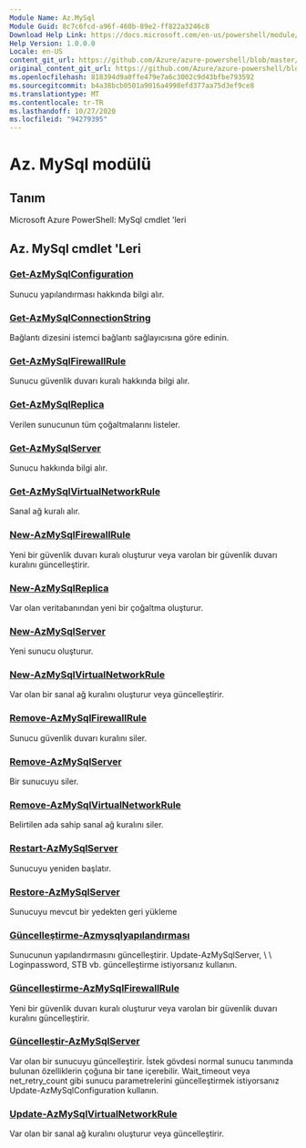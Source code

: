 ```yaml
---
Module Name: Az.MySql
Module Guid: 8c7c6fcd-a96f-460b-89e2-ff822a3246c8
Download Help Link: https://docs.microsoft.com/en-us/powershell/module/az.mysql
Help Version: 1.0.0.0
Locale: en-US
content_git_url: https://github.com/Azure/azure-powershell/blob/master/src/MySql/help/Az.MySql.md
original_content_git_url: https://github.com/Azure/azure-powershell/blob/master/src/MySql/help/Az.MySql.md
ms.openlocfilehash: 818394d9a0ffe479e7a6c3002c9d43bfbe793592
ms.sourcegitcommit: b4a38bcb0501a9016a4998efd377aa75d3ef9ce8
ms.translationtype: MT
ms.contentlocale: tr-TR
ms.lasthandoff: 10/27/2020
ms.locfileid: "94279395"
---
```

# Az. MySql modülü
## Tanım
Microsoft Azure PowerShell: MySql cmdlet 'leri

## Az. MySql cmdlet 'Leri
### [Get-AzMySqlConfiguration](Get-AzMySqlConfiguration.md)
Sunucu yapılandırması hakkında bilgi alır.

### [Get-AzMySqlConnectionString](Get-AzMySqlConnectionString.md)
Bağlantı dizesini istemci bağlantı sağlayıcısına göre edinin.

### [Get-AzMySqlFirewallRule](Get-AzMySqlFirewallRule.md)
Sunucu güvenlik duvarı kuralı hakkında bilgi alır.

### [Get-AzMySqlReplica](Get-AzMySqlReplica.md)
Verilen sunucunun tüm çoğaltmalarını listeler.

### [Get-AzMySqlServer](Get-AzMySqlServer.md)
Sunucu hakkında bilgi alır.

### [Get-AzMySqlVirtualNetworkRule](Get-AzMySqlVirtualNetworkRule.md)
Sanal ağ kuralı alır.

### [New-AzMySqlFirewallRule](New-AzMySqlFirewallRule.md)
Yeni bir güvenlik duvarı kuralı oluşturur veya varolan bir güvenlik duvarı kuralını güncelleştirir.

### [New-AzMySqlReplica](New-AzMySqlReplica.md)
Var olan veritabanından yeni bir çoğaltma oluşturur.

### [New-AzMySqlServer](New-AzMySqlServer.md)
Yeni sunucu oluşturur.

### [New-AzMySqlVirtualNetworkRule](New-AzMySqlVirtualNetworkRule.md)
Var olan bir sanal ağ kuralını oluşturur veya güncelleştirir.

### [Remove-AzMySqlFirewallRule](Remove-AzMySqlFirewallRule.md)
Sunucu güvenlik duvarı kuralını siler.

### [Remove-AzMySqlServer](Remove-AzMySqlServer.md)
Bir sunucuyu siler.

### [Remove-AzMySqlVirtualNetworkRule](Remove-AzMySqlVirtualNetworkRule.md)
Belirtilen ada sahip sanal ağ kuralını siler.

### [Restart-AzMySqlServer](Restart-AzMySqlServer.md)
Sunucuyu yeniden başlatır.

### [Restore-AzMySqlServer](Restore-AzMySqlServer.md)
Sunucuyu mevcut bir yedekten geri yükleme

### [Güncelleştirme-Azmysqlyapılandırması](Update-AzMySqlConfiguration.md)
Sunucunun yapılandırmasını güncelleştirir.
Update-AzMySqlServer, \ \ Loginpassword, STB vb. güncelleştirme istiyorsanız kullanın.

### [Güncelleştirme-AzMySqlFirewallRule](Update-AzMySqlFirewallRule.md)
Yeni bir güvenlik duvarı kuralı oluşturur veya varolan bir güvenlik duvarı kuralını güncelleştirir.

### [Güncelleştir-AzMySqlServer](Update-AzMySqlServer.md)
Var olan bir sunucuyu güncelleştirir.
İstek gövdesi normal sunucu tanımında bulunan özelliklerin çoğuna bir tane içerebilir.
Wait_timeout veya net_retry_count gibi sunucu parametrelerini güncelleştirmek istiyorsanız Update-AzMySqlConfiguration kullanın.

### [Update-AzMySqlVirtualNetworkRule](Update-AzMySqlVirtualNetworkRule.md)
Var olan bir sanal ağ kuralını oluşturur veya güncelleştirir.

